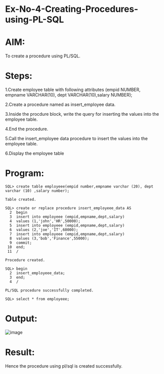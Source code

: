 # Ex-No-4-Creating-Procedures-using-PL-SQL
# AIM:
To create a procedure using PL/SQL.
# Steps:
1.Create employee table with following attributes (empid NUMBER, empname VARCHAR(10), dept VARCHAR(10),salary NUMBER);

2.Create a procedure named as insert_employee data.

3.Inside the procdure block, write the query for inserting the values into the employee table.

4.End the procedure.

5.Call the insert_employee data procedure to insert the values into the employee table.

6.Display the employee table

# Program:
```
SQL> create table employeee(empid number,empname varchar (20), dept varchar (10) ,salary number);

Table created.

SQL> create or replace procedure insert_employeee_data AS
  2  begin
  3  insert into employeee (empid,empname,dept,salary)
  4  values (1,'john','HR',50000);
  5  insert into employeee (empid,empname,dept,salary)
  6  values (2,'joe','IT',60000);
  7  insert into employeee (empid,empname,dept,salary)
  8  values (3,'bob','Finance',55000);
  9  commit;
 10  end;
 11  /

Procedure created.

SQL> begin
  2  insert_employeee_data;
  3  end;
  4  /

PL/SQL procedure successfully completed.

SQL> select * from employeee;
```
# Output:
![image](https://github.com/SandhiyaR1/Ex-No-4-Creating-Procedures-using-PL-SQL/assets/113497571/ce3c4b3a-e9ae-49b2-ad7b-565bdcc4c9bc)


# Result:
Hence the procedure using pl/sql is created successfully.
